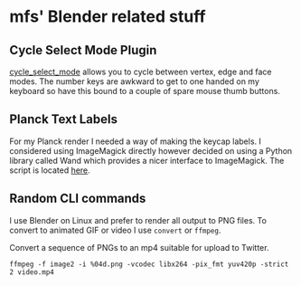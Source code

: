 # mfs' Blender related stuff

## Cycle Select Mode Plugin

[cycle_select_mode](https://github.com/mfs/blender-related/tree/master/cycle_select_mode) allows
you to cycle between vertex, edge and face modes. The number keys are awkward to get to one handed
on my keyboard so have this bound to a couple of spare mouse thumb buttons.

## Planck Text Labels

For my Planck render I needed a way of making the keycap labels. I considered using ImageMagick
directly however decided on using a Python library called Wand which provides a nicer interface
to ImageMagick. The script is located [here](https://github.com/mfs/blender-related/tree/master/keyboard_labels).

## Random CLI commands

I use Blender on Linux and prefer to render all output to PNG files. To convert
to animated GIF or video I use `convert` or `ffmpeg`.

Convert a sequence of PNGs to an mp4 suitable for upload to Twitter.

    ffmpeg -f image2 -i %04d.png -vcodec libx264 -pix_fmt yuv420p -strict 2 video.mp4
